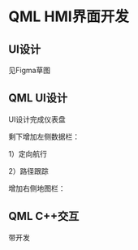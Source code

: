 # QML HMI界面开发

## UI设计

见Figma草图


## QML UI设计

UI设计完成仪表盘

剩下增加左侧数据栏：

1）定向航行

2）路径跟踪


增加右侧地图栏：




## QML C++交互

带开发